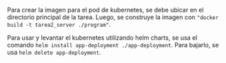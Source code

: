 Para crear la imagen para el pod de kubernetes, se debe ubicar en el directorio principal de la tarea. Luego, se construye la imagen con ``"docker build -t tarea2_server ./program"``. 

Para usar y levantar el kubernetes utilizando helm charts, se usa el comando ``helm install app-deployment ./app-deployment``. Para bajarlo, se usa ``helm delete app-deployment``.